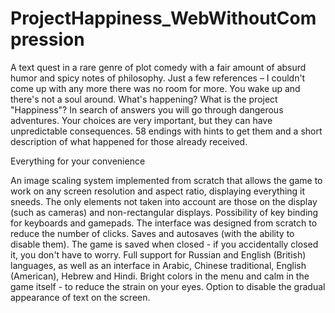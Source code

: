 # ProjectHappiness_WebWithoutCompression
A text quest in a rare genre of plot comedy with a fair amount of absurd humor and spicy notes of philosophy. Just a few references – I couldn't come up with any more there was no room for more.
You wake up and there's not a soul around. What's happening? What is the project "Happiness"? In search of answers you will go through dangerous adventures. Your choices are very important, but they can have unpredictable consequences.
58 endings with hints to get them and a short description of what happened for those already received.



Everything for your convenience

An image scaling system implemented from scratch that allows the game to work on any screen resolution and aspect ratio, displaying everything it sneeds. The only elements not taken into account are those on the display (such as cameras) and non-rectangular displays.
Possibility of key binding for keyboards and gamepads.
The interface was designed from scratch to reduce the number of clicks.
Saves and autosaves (with the ability to disable them). The game is saved when closed - if you accidentally closed it, you don't have to worry.
Full support for Russian and English (British) languages, as well as an interface in Arabic, Chinese traditional, English (American), Hebrew and Hindi.
Bright colors in the menu and calm in the game itself - to reduce the strain on your eyes.
Option to disable the gradual appearance of text on the screen.
